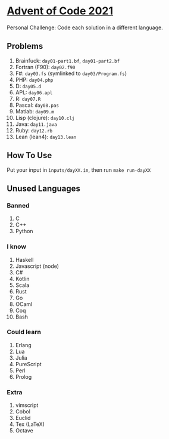 [Advent of Code 2021](https://adventofcode.com/2021)
====================================================

Personal Challenge: Code each solution in a different language.

Problems
--------

1. Brainfuck: `day01-part1.bf`, `day01-part2.bf`
2. Fortran (F90): `day02.f90`
3. F#: `day03.fs` (symlinked to `day03/Program.fs`)
4. PHP: `day04.php`
5. D: `day05.d`
6. APL: `day06.apl`
7. R: `day07.R`
8. Pascal: `day08.pas`
9. Matlab: `day09.m`
10. Lisp (clojure): `day10.clj`
11. Java: `day11.java`
12. Ruby: `day12.rb`
13. Lean (lean4): `day13.lean`

How To Use
----------

Put your input in `inputs/dayXX.in`, then run `make run-dayXX`

Unused Languages
----------------

### Banned
1. C
1. C++
1. Python

### I know

1. Haskell
1. Javascript (node)
1. C#
1. Kotlin
1. Scala
1. Rust
1. Go
1. OCaml
1. Coq
1. Bash

### Could learn

1. Erlang
1. Lua
1. Julia
1. PureScript
1. Perl
1. Prolog

### Extra

1. vimscript
1. Cobol
1. Euclid
1. Tex (LaTeX)
1. Octave

